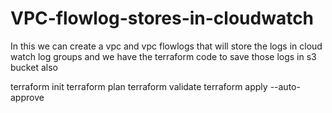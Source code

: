 # VPC-flowlog-stores-in-cloudwatch
In this we can create a vpc and vpc flowlogs that will store the logs in cloud watch log groups and we have the terraform code to save those logs in s3 bucket also



terraform init
terraform plan
terraform validate
terraform apply --auto-approve
